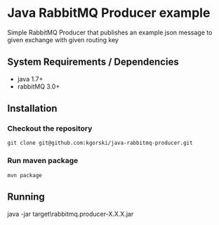 # Java RabbitMQ Producer example

Simple RabbitMQ Producer that publishes an example json message to given exchange with given routing key

## System Requirements / Dependencies
* java 1.7+
* rabbitMQ 3.0+

## Installation
### Checkout the repository

	git clone git@github.com:kgorski/java-rabbitmq-producer.git

### Run maven package

    mvn package

## Running

java -jar target\rabbitmq.producer-X.X.X.jar
